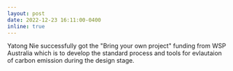 ```yaml
---
layout: post
date: 2022-12-23 16:11:00-0400
inline: true
---
```


Yatong Nie successfully got the "Bring your own project" funding from WSP Australia which is to develop the standard process and tools for evlautaion of carbon emission during the design stage.